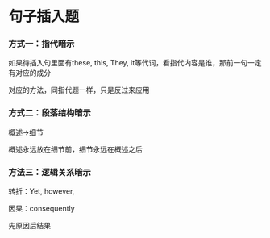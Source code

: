 # 句子插入题

### 方式一：指代暗示

如果待插入句里面有these, this, They, it等代词，看指代内容是谁，那前一句一定有对应的成分

对应的方法，同指代题一样，只是反过来应用





### 方式二：段落结构暗示

概述->细节

概述永远放在细节前，细节永远在概述之后





### 方法三：逻辑关系暗示

转折：Yet, however, 

因果：consequently

先原因后结果